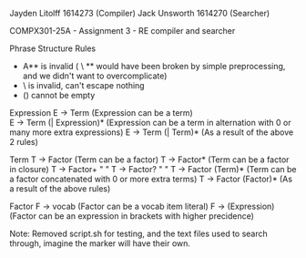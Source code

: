 Jayden Litolff 1614273 (Compiler) 
Jack Unsworth 1614270 (Searcher)

COMPX301-25A - Assignment 3 - RE compiler and searcher

Phrase Structure Rules
- A** is invalid ( \ ** would have been broken by simple preprocessing, and we didn't want to overcomplicate)
- \ is invalid, can't escape nothing
- () cannot be empty

Expression
E -> Term                   (Expression can be a term)       
E -> Term (| Expression)*   (Expression can be a term in alternation with 0 or many more extra expressions)
E -> Term (| Term)*         (As a result of the above 2 rules)            

Term
T -> Factor             (Term can be a factor)
T -> Factor*            (Term can be a factor in closure)
T -> Factor+            "                               "
T -> Factor?            "                               "
T -> Factor (Term)*     (Term can be a factor concatenated with 0 or more extra terms)
T -> Factor (Factor)*   (As a result of the above rules)      


Factor
F -> vocab              (Factor can be a vocab item literal)
F -> (Expression)       (Factor can be an expression in brackets with higher precidence)

Note: Removed script.sh for testing, and the text files used to search through, imagine the marker will have their own.